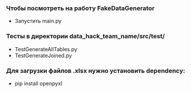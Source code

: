 ### Чтобы посмотреть на работу FakeDataGenerator
* Запустить main.py

### Тесты в директории data_hack_team_name/src/test/
* TestGenerateAllTables.py
* TestGenerateJoined.py

### Для загрузки файлов .xlsx нужно установить dependency:
* pip install openpyxl
